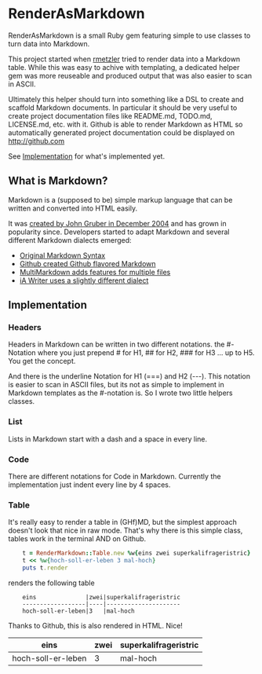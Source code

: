 RenderAsMarkdown
================

RenderAsMarkdown is a small Ruby gem featuring simple to use classes to turn
data into Markdown.

This project started when [rmetzler](//github.com/rmetzler) tried to render
data into a Markdown table. While this was easy to achive with templating, a
dedicated helper gem was more reuseable and produced output that was also
easier to scan in ASCII.

Ultimately this helper should turn into something like a DSL to create and
scaffold Markdown documents. In particular it should be very useful to create
project documentation files like README.md, TODO.md, LICENSE.md, etc. with it.
Github is able to render Markdown as HTML so automatically generated project
documentation could be displayed on http://github.com

See [Implementation](#Implementation) for what's implemented yet.


What is Markdown?
-----------------

Markdown is a (supposed to be) simple markup language that can be written and
converted into HTML easily.

It was [created by John Gruber in December 2004](http://daringfireball.net/projects/markdown/)
and has grown in popularity since. Developers started to adapt Markdown and
several different Markdown dialects emerged:

- [Original Markdown Syntax](http://daringfireball.net/projects/markdown/syntax)
- [Github created Github flavored Markdown](http://github.github.com/github-flavored-markdown/)
- [MultiMarkdown adds features for multiple files](http://fletcherpenney.net/multimarkdown/)
- [iA Writer uses a slightly different dialect](http://support.iawriter.com/help/kb/general-questions/markdown-syntax-reference-guide)


Implementation
--------------

### Headers

Headers in Markdown can be written in two different notations. the #-Notation
where you just prepend # for H1, ## for H2, ### for H3 ... up to H5.
You get the concept.

And there is the underline Notation for H1 (===) and H2 (---). This notation
is easier to scan in ASCII files, but its not as simple to implement in
Markdown templates as the #-notation is. So I wrote two little helpers classes.


### List

Lists in Markdown start with a dash and a space in every line.


### Code

There are different notations for Code in Markdown.
Currently the implementation just indent every line by 4 spaces.


### Table

It's really easy to render a table in (GHf)MD, but the simplest approach
doesn't look that nice in raw mode. That's why there is this simple class,
tables work in the terminal AND on Github.

```Ruby
    t = RenderMarkdown::Table.new %w{eins zwei superkalifrageristric}
    t << %w{hoch-soll-er-leben 3 mal-hoch}
    puts t.render
```

renders the following table

```
    eins              |zwei|superkalifrageristric
    ------------------|----|---------------------
    hoch-soll-er-leben|3   |mal-hoch
```

Thanks to Github, this is also rendered in HTML. Nice!

eins              |zwei|superkalifrageristric
------------------|----|---------------------
hoch-soll-er-leben|3   |mal-hoch
